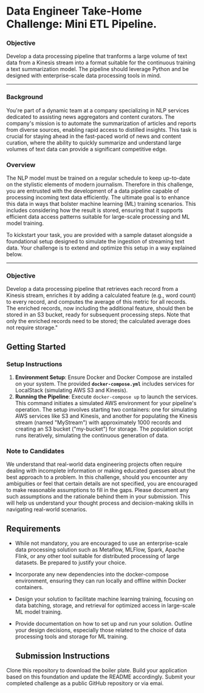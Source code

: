 # Data Engineer Take-Home Challenge: Mini ETL Pipeline.

### Objective

Develop a data processing pipeline that tranforms a large volume of text data from a Kinesis stream into a format suitable for the continuous training a text summarization model. The pipeline should leverage Python and be designed with enterprise-scale data processing tools in mind.

---

### Background

You're part of a dynamic team at a company specializing in NLP services dedicated to assisting news aggregators and content curators. The company's mission is to automate the summarization of articles and reports from diverse sources, enabling rapid access to distilled insights. This task is crucial for staying ahead in the fast-paced world of news and content curation, where the ability to quickly summarize and understand large volumes of text data can provide a significant competitive edge. 


### Overview

The NLP model must be trained on a regular schedule to keep up-to-date on the stylistic elements of modern journalism. Therefore in this challenge, you are entrusted with the development of a data pipeline capable of processing incoming text data efficiently. The ultimate goal is to enhance this data in ways that bolster machine learning (ML) training scenarios. This includes considering how the result is stored, ensuring that it supports efficient data access patterns suitable for large-scale processing and ML model training.

To kickstart your task, you are provided with a sample dataset alongside a foundational setup designed to simulate the ingestion of streaming text data. Your challenge is to extend and optimize this setup in a way explained below.

---

### Objective

Develop a data processing pipeline that retrieves each record from a Kinesis stream, enriches it by adding a calculated feature (e.g., word count) to every record, and computes the average of this metric for all records. The enriched records, now including the additional feature, should then be stored in an S3 bucket, ready for subsequent processing steps. Note that only the enriched records need to be stored; the calculated average does not require storage."


## **Getting Started**

### **Setup Instructions**

1. **Environment Setup**: Ensure Docker and Docker Compose are installed on your system. The provided **`docker-compose.yml`** includes services for LocalStack (simulating AWS S3 and Kinesis).
2. **Running the Pipeline**: Execute ```docker-compose up``` to launch the services. This command initiates a simulated AWS environment for your pipeline's operation. The setup involves starting two containers: one for simulating AWS services like S3 and Kinesis, and another for populating the Kinesis stream (named "MyStream") with approximately 1000 records and creating an S3 bucket ("my-bucket") for storage. The population script runs iteratively, simulating the continuous generation of data. 

### **Note to Candidates**
We understand that real-world data engineering projects often require dealing with incomplete information or making educated guesses about the best approach to a problem. In this challenge, should you encounter any ambiguities or feel that certain details are not specified, you are encouraged to make reasonable assumptions to fill in the gaps. Please document any such assumptions and the rationale behind them in your submission. This will help us understand your thought process and decision-making skills in navigating real-world scenarios.

## **Requirements**

- While not mandatory, you are encouraged to use an enterprise-scale data processing solution such as Metaflow, MLFlow, Spark, Apache Flink, or any other tool suitable for distributed processing of large datasets. Be prepared to justify your choice.
- Incorporate any new dependencies into the docker-compose environment, ensuring they can run locally and offline within Docker containers.
- Design your solution to facilitate machine learning training, focusing on data batching, storage, and retrieval for optimized access in large-scale ML model training.
- Provide documentation on how to set up and run your solution. Outline your design decisions, especially those related to the choice of data processing tools and storage for ML training.

  ## Submission Instructions

Clone this repository to download the boiler plate. Build your application based on this foundation and update the README accordingly. Submit your completed challenge as a public GitHub repository or via emai.
